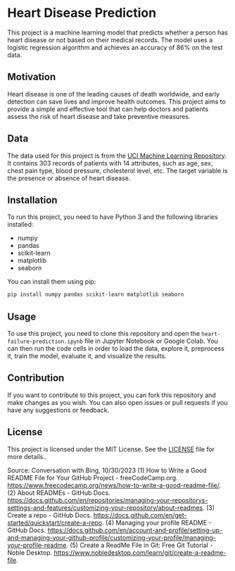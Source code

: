 # Heart Disease Prediction

This project is a machine learning model that predicts whether a person has heart disease or not based on their medical records. The model uses a logistic regression algorithm and achieves an accuracy of 86% on the test data.

## Motivation

Heart disease is one of the leading causes of death worldwide, and early detection can save lives and improve health outcomes. This project aims to provide a simple and effective tool that can help doctors and patients assess the risk of heart disease and take preventive measures.

## Data

The data used for this project is from the [UCI Machine Learning Repository](https://archive.ics.uci.edu/ml/datasets/Heart+Disease). It contains 303 records of patients with 14 attributes, such as age, sex, chest pain type, blood pressure, cholesterol level, etc. The target variable is the presence or absence of heart disease.

## Installation

To run this project, you need to have Python 3 and the following libraries installed:

- numpy
- pandas
- scikit-learn
- matplotlib
- seaborn

You can install them using pip:

```bash
pip install numpy pandas scikit-learn matplotlib seaborn
```

## Usage

To use this project, you need to clone this repository and open the `heart-failure-prediction.ipynb` file in Jupyter Notebook or Google Colab. You can then run the code cells in order to load the data, explore it, preprocess it, train the model, evaluate it, and visualize the results.

## Contribution

If you want to contribute to this project, you can fork this repository and make changes as you wish. You can also open issues or pull requests if you have any suggestions or feedback.

## License

This project is licensed under the MIT License. See the [LICENSE](LICENSE) file for more details..

Source: Conversation with Bing, 10/30/2023
(1) How to Write a Good README File for Your GitHub Project - freeCodeCamp.org. https://www.freecodecamp.org/news/how-to-write-a-good-readme-file/.
(2) About READMEs - GitHub Docs. https://docs.github.com/en/repositories/managing-your-repositorys-settings-and-features/customizing-your-repository/about-readmes.
(3) Create a repo - GitHub Docs. https://docs.github.com/en/get-started/quickstart/create-a-repo.
(4) Managing your profile README - GitHub Docs. https://docs.github.com/en/account-and-profile/setting-up-and-managing-your-github-profile/customizing-your-profile/managing-your-profile-readme.
(5) Create a ReadMe File in Git: Free Git Tutorial - Noble Desktop. https://www.nobledesktop.com/learn/git/create-a-readme-file.
